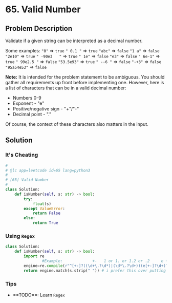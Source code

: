 # 65. Valid Number

## Problem Description

Validate if a given string can be interpreted as a decimal number.

Some examples:
`"0"` => `true`
`" 0.1 "` => `true`
`"abc"` => `false`
`"1 a"` => `false`
`"2e10"` => `true`
`" -90e3   "` => `true`
`" 1e"` => `false`
`"e3"` => `false`
`" 6e-1"` => `true`
`" 99e2.5 "` => `false`
`"53.5e93"` => `true`
`" --6 "` => `false`
`"-+3"` => `false`
`"95a54e53"` => `false`

**Note:** It is intended for the problem statement to be ambiguous. You should gather all requirements up front before implementing one. However, here is a list of characters that can be in a valid decimal number:

- Numbers 0-9
- Exponent - "e"
- Positive/negative sign - "+"/"-"
- Decimal point - "."

Of course, the context of these characters also matters in the input.



## Solution



### It's Cheating

```python
#
# @lc app=leetcode id=65 lang=python3
#
# [65] Valid Number
#
class Solution:
    def isNumber(self, s: str) -> bool:
        try:
            float(s)
        except ValueError:
            return False
        else:
            return True
```



### Using `Regex`



```python
class Solution:
    def isNumber(self, s: str) -> bool:
        import re 
				#Example:             +-   1 or 1. or 1.2 or .2     e +- 1     
        engine=re.compile(r"^[+-]?((\d+\.?\d*)|(\d*\.?\d+))(e[+-]?\d+)?$")
        return engine.match(s.strip(" ")) # i prefer this over putting more things (\S*) in regex
```



### Tips

- ==TODO==: Learn `Regex`

